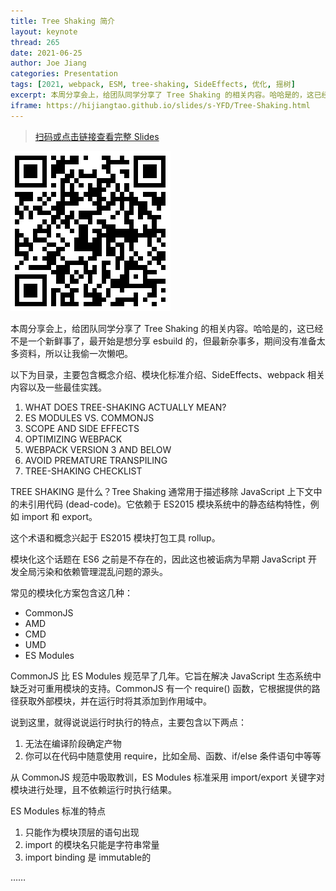 ```yaml
---
title: Tree Shaking 简介
layout: keynote
thread: 265
date: 2021-06-25
author: Joe Jiang
categories: Presentation
tags: [2021, webpack, ESM, tree-shaking, SideEffects, 优化, 摇树]
excerpt: 本周分享会上，给团队同学分享了 Tree Shaking 的相关内容。哈哈是的，这已经不是一个新鲜事了……
iframe: https://hijiangtao.github.io/slides/s-YFD/Tree-Shaking.html
---
```


> [扫码或点击链接查看完整 Slides](https://hijiangtao.github.io/slides/s-YFD/Tree-Shaking.html)

[![](/assets/in-post/2021-06-25-Tree-Shaking-qrcode.png)](https://hijiangtao.github.io/slides/s-YFD/Tree-Shaking.html)

本周分享会上，给团队同学分享了 Tree Shaking 的相关内容。哈哈是的，这已经不是一个新鲜事了，最开始是想分享 esbuild 的，但最新杂事多，期间没有准备太多资料，所以让我偷一次懒吧。

以下为目录，主要包含概念介绍、模块化标准介绍、SideEffects、webpack 相关内容以及一些最佳实践。

1. WHAT DOES TREE-SHAKING ACTUALLY MEAN?
2. ES MODULES VS. COMMONJS
3. SCOPE AND SIDE EFFECTS
4. OPTIMIZING WEBPACK
5. WEBPACK VERSION 3 AND BELOW
6. AVOID PREMATURE TRANSPILING
7. TREE-SHAKING CHECKLIST

TREE SHAKING 是什么？Tree Shaking 通常用于描述移除 JavaScript 上下文中的未引用代码 (dead-code)。它依赖于 ES2015 模块系统中的静态结构特性，例如 import 和 export。

这个术语和概念兴起于 ES2015 模块打包工具 rollup。

模块化这个话题在 ES6 之前是不存在的，因此这也被诟病为早期 JavaScript 开发全局污染和依赖管理混乱问题的源头。

常见的模块化方案包含这几种：

* CommonJS
* AMD
* CMD
* UMD
* ES Modules

CommonJS 比 ES Modules 规范早了几年。它旨在解决 JavaScript 生态系统中缺乏对可重用模块的支持。CommonJS 有一个 require() 函数，它根据提供的路径获取外部模块，并在运行时将其添加到作用域中。

说到这里，就得说说运行时执行的特点，主要包含以下两点：

1. 无法在编译阶段确定产物
2. 你可以在代码中随意使用 require，比如全局、函数、if/else 条件语句中等等

从 CommonJS 规范中吸取教训，ES Modules 标准采用 import/export 关键字对模块进行处理，且不依赖运行时执行结果。

ES Modules 标准的特点

1. 只能作为模块顶层的语句出现
2. import 的模块名只能是字符串常量
3. import binding 是 immutable的

……
